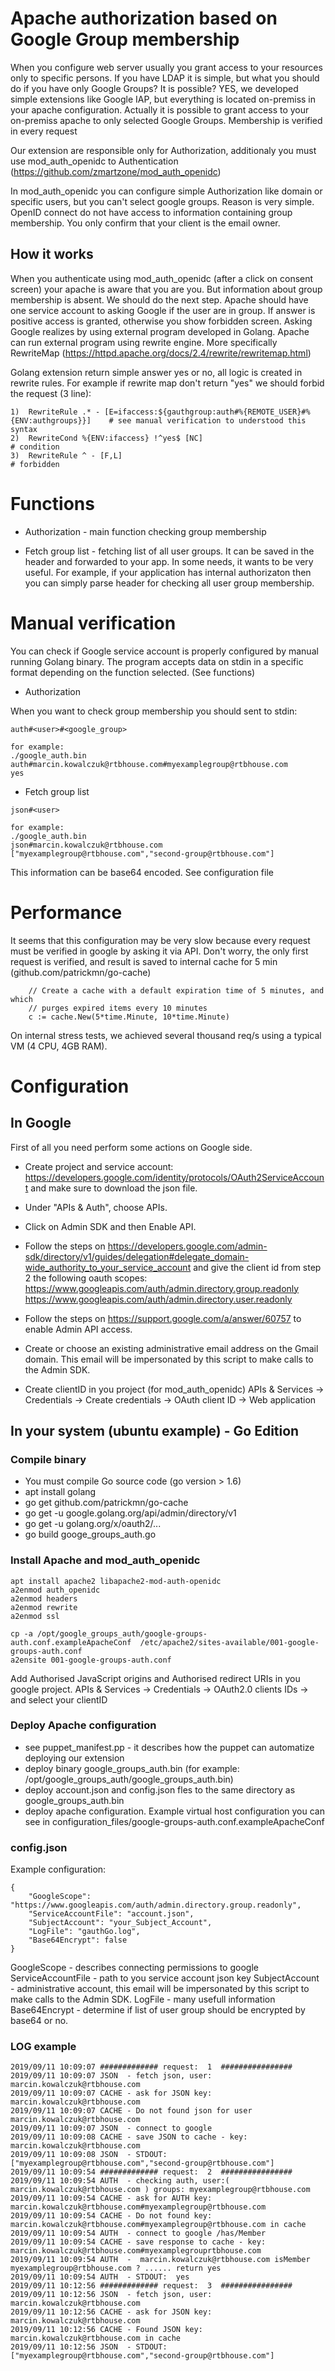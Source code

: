 # Apache authorization based on Google Group membership 
When you configure web server usually you grant access to your resources only to specific persons. If you have LDAP it is simple, but what you should do if you have only Google Groups? It is possible?
YES, we developed simple extensions like Google IAP, but everything is located on-premiss in your apache configuration. Actually it is possible to grant access to your on-premiss apache to only selected Google Groups. Membership is verified in every request


Our extension are responsible only for Authorization, additionaly you must use  mod_auth_openidc to Authentication (https://github.com/zmartzone/mod_auth_openidc)

In mod_auth_openidc you can configure simple Authorization like domain or specific users, but you can't select google groups. 
Reason is very simple. OpenID connect do not have access to information containing group membership. You only confirm that your client is the email owner.


## How it works

When you authenticate using mod_auth_openidc (after a click on consent screen) your apache is aware that you are you. But information about group membership is absent. We should do the next step. Apache should have one service account to asking Google if the user are in group. If answer is positive access is granted, otherwise you show forbidden screen. 
Asking Google realizes by using external program developed in Golang. Apache can run external program using rewrite engine. More specifically RewriteMap (https://httpd.apache.org/docs/2.4/rewrite/rewritemap.html)

Golang extension return simple answer yes or no, all logic is created in rewrite rules. For example if rewrite map don't return "yes" we should forbid the request (3 line):

```
1)  RewriteRule .* - [E=ifaccess:${gauthgroup:auth#%{REMOTE_USER}#%{ENV:authgroups}}]    # see manual verification to understood this syntax
2)  RewriteCond %{ENV:ifaccess} !^yes$ [NC]                                              # condition
3)  RewriteRule ^ - [F,L]                                                                # forbidden
```

# Functions

  * Authorization - main function checking group membership

  * Fetch group list - fetching list of all user groups. It can be saved in the header and forwarded to your app. In some needs, it wants to be very useful. For example, if your application has internal authorizaton then you can simply parse header for checking all user group membership.


# Manual verification

You can check if Google service account is properly configured by manual running Golang binary. The program accepts data on stdin in a specific format depending on the function selected. (See functions)

  * Authorization

When you want to check group membership you should sent to stdin:

```
auth#<user>#<google_group>

for example:
./google_auth.bin 
auth#marcin.kowalczuk@rtbhouse.com#myexamplegroup@rtbhouse.com
yes
```

  * Fetch group list 

```
json#<user>

for example:
./google_auth.bin 
json#marcin.kowalczuk@rtbhouse.com
["myexamplegroup@rtbhouse.com","second-group@rtbhouse.com"]
```

This information can be base64 encoded. See configuration file


# Performance 
It seems that this configuration may be very slow because every request must be verified in google by asking it via API.
Don't worry, the only first request is verified, and result is saved to internal cache for 5 min (github.com/patrickmn/go-cache)

```
	// Create a cache with a default expiration time of 5 minutes, and which
	// purges expired items every 10 minutes
	c := cache.New(5*time.Minute, 10*time.Minute)
```

On internal stress tests, we achieved several thousand req/s using a typical VM (4 CPU, 4GB RAM).



# Configuration

## In Google

First of all you need perform some actions on Google side. 

  * Create project and service account: https://developers.google.com/identity/protocols/OAuth2ServiceAccount and make sure to download the json file.
  * Under "APIs & Auth", choose APIs.
  * Click on Admin SDK and then Enable API.
  * Follow the steps on https://developers.google.com/admin-sdk/directory/v1/guides/delegation#delegate_domain-wide_authority_to_your_service_account and give the client id from step 2 the following oauth scopes:
	https://www.googleapis.com/auth/admin.directory.group.readonly
	https://www.googleapis.com/auth/admin.directory.user.readonly
  * Follow the steps on https://support.google.com/a/answer/60757 to enable Admin API access.
  * Create or choose an existing administrative email address on the Gmail domain. This email will be impersonated by this script to make calls to the Admin SDK.

  * Create clientID in you project (for mod_auth_openidc)
    APIs & Services -> Credentials -> Create credentials -> OAuth client ID -> Web application

## In your system (ubuntu example) - Go Edition
### Compile binary
  * You must compile Go source code (go version > 1.6) 
  * apt install golang
  * go get github.com/patrickmn/go-cache
  * go get -u google.golang.org/api/admin/directory/v1
  * go get -u golang.org/x/oauth2/...
  * go build googe_groups_auth.go


### Install Apache and mod_auth_openidc

```
apt install apache2 libapache2-mod-auth-openidc
a2enmod auth_openidc 
a2enmod headers
a2enmod rewrite
a2enmod ssl

cp -a /opt/google_groups_auth/google-groups-auth.conf.exampleApacheConf  /etc/apache2/sites-available/001-google-groups-auth.conf
a2ensite 001-google-groups-auth.conf
```


Add Authorised JavaScript origins and Authorised redirect URIs in you google project.
APIs & Services -> Credentials -> OAuth2.0 clients IDs -> and select your clientID

### Deploy Apache configuration

  * see puppet_manifest.pp - it describes how the puppet can automatize deploying our extension
  * deploy binary google_groups_auth.bin (for example: /opt/google_groups_auth/google_groups_auth.bin)
  * deploy account.json and config.json fles to the same directory as google_groups_auth.bin
  * deploy apache configuration. Example virtual host configuration you can see in configuration_files/google-groups-auth.conf.exampleApacheConf

### config.json

Example configuration:

```
{
	"GoogleScope": "https://www.googleapis.com/auth/admin.directory.group.readonly",
	"ServiceAccountFile": "account.json",
	"SubjectAccount": "your_Subject_Account",
	"LogFile": "gauthGo.log",
	"Base64Encrypt": false
}
```

GoogleScope - describes connecting permissions to google
ServiceAccountFile - path to you service account json key
SubjectAccount - administrative account, this email will be impersonated by this script to make calls to the Admin SDK.
LogFile - many usefull information
Base64Encrypt - determine if list of user group should be encrypted by base64 or no. 

### LOG example

```
2019/09/11 10:09:07 ############# request:  1  ################
2019/09/11 10:09:07 JSON  - fetch json, user: marcin.kowalczuk@rtbhouse.com
2019/09/11 10:09:07 CACHE - ask for JSON key: marcin.kowalczuk@rtbhouse.com
2019/09/11 10:09:07 CACHE - Do not found json for user marcin.kowalczuk@rtbhouse.com
2019/09/11 10:09:07 JSON  - connect to google
2019/09/11 10:09:08 CACHE - save JSON to cache - key: marcin.kowalczuk@rtbhouse.com
2019/09/11 10:09:08 JSON  - STDOUT: ["myexamplegroup@rtbhouse.com","second-group@rtbhouse.com"] 
2019/09/11 10:09:54 ############# request:  2  ################
2019/09/11 10:09:54 AUTH  - checking auth, user:( marcin.kowalczuk@rtbhouse.com ) groups: myexamplegroup@rtbhouse.com
2019/09/11 10:09:54 CACHE - ask for AUTH key: marcin.kowalczuk@rtbhouse.com#myexamplegroup@rtbhouse.com
2019/09/11 10:09:54 CACHE - Do not found key: marcin.kowalczuk@rtbhouse.com#myexamplegroup@rtbhouse.com in cache
2019/09/11 10:09:54 AUTH  - connect to google /has/Member
2019/09/11 10:09:54 CACHE - save response to cache - key: marcin.kowalczuk@rtbhouse.com#myexamplegrouprtbhouse.com
2019/09/11 10:09:54 AUTH  -  marcin.kowalczuk@rtbhouse.com isMember myexamplegroup@rtbhouse.com ? ...... return yes
2019/09/11 10:09:54 AUTH  - STDOUT:  yes
2019/09/11 10:12:56 ############# request:  3  ################
2019/09/11 10:12:56 JSON  - fetch json, user: marcin.kowalczuk@rtbhouse.com
2019/09/11 10:12:56 CACHE - ask for JSON key: marcin.kowalczuk@rtbhouse.com
2019/09/11 10:12:56 CACHE - Found JSON key: marcin.kowalczuk@rtbhouse.com in cache
2019/09/11 10:12:56 JSON  - STDOUT:  ["myexamplegroup@rtbhouse.com","second-group@rtbhouse.com"] 

```
